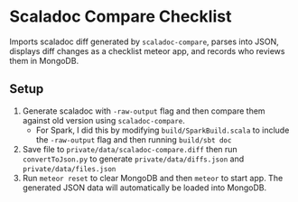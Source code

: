 # Scaladoc Compare Checklist
Imports scaladoc diff generated by `scaladoc-compare`, parses into JSON,
displays diff changes as a checklist meteor app, and records who reviews
them in MongoDB.

## Setup
 1. Generate scaladoc with `-raw-output` flag and then compare them
    against old version using `scaladoc-compare`.
    * For Spark, I did this by modifying `build/SparkBuild.scala` to
      include the `-raw-output` flag and then running `build/sbt doc`
 2. Save file to `private/data/scaladoc-compare.diff` then run
    `convertToJson.py` to generate `private/data/diffs.json` and
    `private/data/files.json`
 3. Run `meteor reset` to clear MongoDB and then `meteor` to start app.
    The generated JSON data will automatically be loaded into MongoDB.

